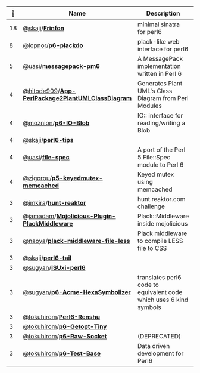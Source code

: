 |:star2: | Name | Description | 🌍|
|---|---|---|---|
|18|[@skaji](https://github.com/skaji)/[**Frinfon**](https://github.com/skaji/Frinfon)|minimal sinatra for perl6||
|8|[@lopnor](https://github.com/lopnor)/[**p6-plackdo**](https://github.com/lopnor/p6-plackdo)|plack-like web interface for perl6||
|5|[@uasi](https://github.com/uasi)/[**messagepack-pm6**](https://github.com/uasi/messagepack-pm6)|A MessagePack implementation written in Perl 6||
|4|[@hitode909](https://github.com/hitode909)/[**App-PerlPackage2PlantUMLClassDiagram**](https://github.com/hitode909/App-PerlPackage2PlantUMLClassDiagram)|Generates Plant UML's Class Diagram from Perl Modules||
|4|[@moznion](https://github.com/moznion)/[**p6-IO-Blob**](https://github.com/moznion/p6-IO-Blob)|IO:: interface for reading/writing a Blob||
|4|[@skaji](https://github.com/skaji)/[**perl6-tips**](https://github.com/skaji/perl6-tips)|||
|4|[@uasi](https://github.com/uasi)/[**file-spec**](https://github.com/uasi/file-spec)|A port of the Perl 5 File::Spec module to Perl 6||
|4|[@zigorou](https://github.com/zigorou)/[**p5-keyedmutex-memcached**](https://github.com/zigorou/p5-keyedmutex-memcached)|Keyed mutex using memcached|[:arrow_upper_right:](http://d.hatena.ne.jp/ZIGOROu/)|
|3|[@imkira](https://github.com/imkira)/[**hunt-reaktor**](https://github.com/imkira/hunt-reaktor)|hunt.reaktor.com challenge||
|3|[@jamadam](https://github.com/jamadam)/[**Mojolicious-Plugin-PlackMiddleware**](https://github.com/jamadam/Mojolicious-Plugin-PlackMiddleware)|Plack::Middleware inside mojolicious|[:arrow_upper_right:](http://blog2.jamadam.com/?p=493)|
|3|[@naoya](https://github.com/naoya)/[**plack-middleware-file-less**](https://github.com/naoya/plack-middleware-file-less)|Plack middleware to compile LESS file to CSS||
|3|[@skaji](https://github.com/skaji)/[**perl6-tail**](https://github.com/skaji/perl6-tail)|||
|3|[@sugyan](https://github.com/sugyan)/[**ISUxi-perl6**](https://github.com/sugyan/ISUxi-perl6)|||
|3|[@sugyan](https://github.com/sugyan)/[**p6-Acme-HexaSymbolizer**](https://github.com/sugyan/p6-Acme-HexaSymbolizer)|translates perl6 code to equivalent code which uses 6 kind symbols||
|3|[@tokuhirom](https://github.com/tokuhirom)/[**Perl6-Renshu**](https://github.com/tokuhirom/Perl6-Renshu)|||
|3|[@tokuhirom](https://github.com/tokuhirom)/[**p6-Getopt-Tiny**](https://github.com/tokuhirom/p6-Getopt-Tiny)|||
|3|[@tokuhirom](https://github.com/tokuhirom)/[**p6-Raw-Socket**](https://github.com/tokuhirom/p6-Raw-Socket)|(DEPRECATED)||
|3|[@tokuhirom](https://github.com/tokuhirom)/[**p6-Test-Base**](https://github.com/tokuhirom/p6-Test-Base)|Data driven development for Perl6||

